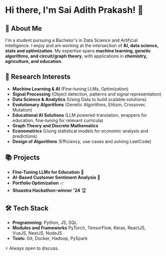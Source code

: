 # Hi there, I'm Sai Adith Prakash! 👋

## 🚀 About Me
I'm a student pursuing a Bachelor's in Data Science and Artificial Intelligence. I enjoy and am working at the intersection of **AI, data science, stats and optimization**. My expertise spans **machine learning, genetic algorithms, and circuit/graph theory**, with applications in **chemistry, agriculture, and education**.

## 🔬 Research Interests
- **Machine Learning & AI** (Fine-tuning LLMs, Optimization)
- **Signal Processing** (Object detection, patterns and signal representation)
- **Data Science & Analytics** (Using Data to build scalable solutions)
- **Evolutionary Algorithms** (Genetic Algorithms, Elitism, Crossover, Mutation)
- **Educational AI Solutions** (LLM powered-translation, wrappers for education, fine-tuning for relevant curricula)
- **Graph Theory and Discrete Mathematics**
- **Econometrics** (Using statistical models for economic analysis and predictions) 
- **Design of Algorithms** (Efficiency, use-cases and solving LeetCode)

## 📚 Projects
- **Fine-Tuning LLMs for Education** 🧠
- **AI-Based Customer Sentiment Analysis** 💬
- **Portfolio Optimization** 📈
- **Shaastra Hackathon-winner '24** 🏆

## 🛠 Tech Stack
- **Programming:** Python, JS, SQL
- **Modules and Frameworks** PyTorch, TensorFlow, Keras, ReactJS, VueJS, NextJS, NodeJS
- **Tools:** Git, Docker, Hadoop, PySpark

⚡ Always open to discuss. 

